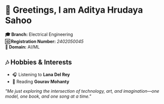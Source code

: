 # 🚀 Greetings, I am Aditya Hrudaya Sahoo  
**🎓 Branch:** Electrical Engineering  
**🆔 Registration Number:** _2402050045_  
**🧠 Domain:** AI/ML  

## 🎶 Hobbies & Interests  
- 🎧 Listening to **Lana Del Rey**  
- 📖 Reading **Gourav Mohanty**  

_"Me just exploring the intersection of technology, art, and imagination—one model, one book, and one song at a time."_
